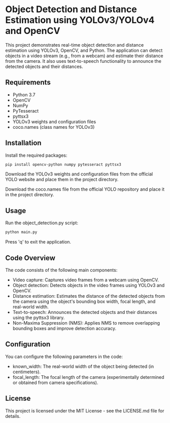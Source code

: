 ﻿# Object Detection and Distance Estimation using YOLOv3/YOLOv4 and OpenCV

This project demonstrates real-time object detection and distance estimation using YOLOv3, OpenCV, and Python. The application can detect objects in a video stream (e.g., from a webcam) and estimate their distance from the camera. It also uses text-to-speech functionality to announce the detected objects and their distances.

## Requirements

- Python 3.7
- OpenCV
- NumPy
- PyTesseract
- pyttsx3
- YOLOv3 weights and configuration files
- coco.names (class names for YOLOv3)

## Installation

Install the required packages:

```bash
pip install opencv-python numpy pytesseract pyttsx3
```

Download the YOLOv3 weights and configuration files from the official YOLO website and place them in the project directory.

Download the coco.names file from the official YOLO repository and place it in the project directory.

## Usage

Run the object_detection.py script:

```bash
python main.py
```

Press 'q' to exit the application.

## Code Overview

The code consists of the following main components:

- Video capture: Captures video frames from a webcam using OpenCV.
- Object detection: Detects objects in the video frames using YOLOv3 and OpenCV.
- Distance estimation: Estimates the distance of the detected objects from the camera using the object's bounding box width, focal length, and real-world width.
- Text-to-speech: Announces the detected objects and their distances using the pyttsx3 library.
- Non-Maxima Suppression (NMS): Applies NMS to remove overlapping bounding boxes and improve detection accuracy.

## Configuration

You can configure the following parameters in the code:

- known_width: The real-world width of the object being detected (in centimeters).
- focal_length: The focal length of the camera (experimentally determined or obtained from camera specifications).

## License

This project is licensed under the MIT License - see the LICENSE.md file for details.

